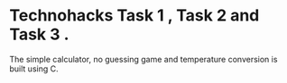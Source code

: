# Technohacks Task 1 , Task 2 and Task 3 .
The simple calculator, no guessing game and temperature conversion is built using C.
